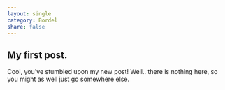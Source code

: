 ```yaml
---
layout: single
category: Bordel
share: false
---
```


## My first post.

Cool, you've stumbled upon my new post! Well.. there is nothing here, so you might as well just go somewhere else.
